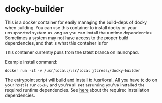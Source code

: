 # docky-builder

This is a docker container for easily managing the build-deps of docky when building. You can use this container to install docky on your unsupported system as long as you can install the runtime dependencies. Sometimes a system may not have access to the proper build dependencies, and that is what this container is for. 

This container currently pulls from the latest branch on launchpad. 

Example install command:

``docker run -it -v /usr/local:/usr/local jtcressy/docky-builder``

The entrypoint script will build and install to /usr/local. All you have to do on your host is run ``docky`` and you're all set assuming you've installed the required runtime dependencies. See [here](http://wiki.go-docky.com/index.php?title=Installation#Installing_From_Source) about the required installation dependencies.